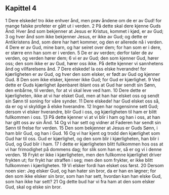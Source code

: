 ## Kapittel 4

1 Dere elskede! tro ikke enhver ånd, men prøv åndene om de er av Gud! for mange falske profeter er gått ut i verden.
2 På dette skal dere kjenne Guds Ånd: Hver ånd som bekjenner at Jesus er Kristus, kommet i kjød, er av Gud;
3 og hver ånd som ikke bekjenner Jesus, er ikke av Gud; og dette er Antikristens ånd, som dere har hørt kommer, og den er allerede nå i verden.
4 Dere er av Gud, mine barn, og har seiret over dem; for han som er i dere, er større enn han som er i verden.
5 De er av verden; derfor taler de av verden, og verden hører dem;
6 vi er av Gud; den som kjenner Gud, hører oss; den som ikke er av Gud, hører oss ikke. På dette kjenner vi sannhetens ånd og villfarelsens ånd.
7 Dere elskede! la oss elske hverandre! for kjærligheten er av Gud, og hver den som elsker, er født av Gud og kjenner Gud.
8 Den som ikke elsker, kjenner ikke Gud; for Gud er kjærlighet.
9 Ved dette er Guds kjærlighet åpenbaret iblant oss at Gud har sendt sin Sønn, den enbårne, til verden, for at vi skal leve ved ham.
10 Dere dette er kjærligheten, ikke at vi har elsket Gud, men at han har elsket oss og sendt sin Sønn til soning for våre synder.
11 Dere elskede! har Gud elsket oss så, da er og vi skyldige å elske hverandre.
12 Ingen har nogensinne sett Gud; dersom vi elsker hverandre, blir Gud i oss, og kjærligheten til ham er blitt fullkommen i oss.
13 På dette kjenner vi at vi blir i ham og han i oss, at han har gitt oss av sin Ånd.
14 Og vi har sett og vidner at Faderen har sendt sin Sønn til frelse for verden.
15 Den som bekjenner at Jesus er Guds Sønn, i ham blir Gud, og han i Gud.
16 Og vi har kjent og trodd den kjærlighet som Gud har til oss. Gud er kjærlighet, og den som blir i kjærligheten, han blir i Gud, og Gud blir i ham.
17 I dette er kjærligheten blitt fullkommen hos oss at vi har frimodighet på dommens dag; for slik som han er, så er og vi i denne verden.
18 Frykt er ikke i kjærligheten, men den fullkomne kjærlighet driver frykten ut; for frykt har straffen i seg; men den som frykter, er ikke blitt fullkommen i kjærligheten.
19 Vi elsker fordi han elsket oss først.
20 Dersom noen sier: Jeg elsker Gud, og han hater sin bror, da er han en løgner; for den som ikke elsker sin bror, som han har sett, hvordan kan han elske Gud, som han ikke har sett?
21 Og dette bud har vi fra ham at den som elsker Gud, skal og elske sin bror.
